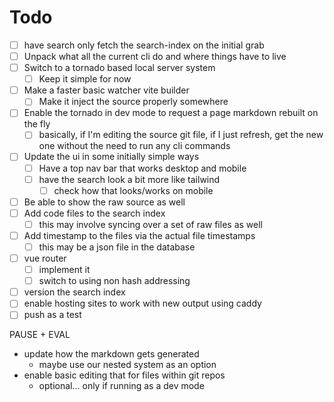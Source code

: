 # Todo

* [ ] have search only fetch the search-index on the initial grab
* [ ] Unpack what all the current cli do and where things have to live
* [ ] Switch to a tornado based local server system
    * [ ] Keep it simple for now
* [ ] Make a faster basic watcher vite builder
    * [ ] Make it inject the source properly somewhere
* [ ] Enable the tornado in dev mode to request a page markdown rebuilt on the fly
    * [ ] basically, if I'm editing the source git file, if I just refresh, get the new one
          without the need to run any cli commands
* [ ] Update the ui in some initially simple ways
    * [ ] Have a top nav bar that works desktop and mobile
    * [ ] have the search look a bit more like tailwind
        * [ ] check how that looks/works on mobile
* [ ] Be able to show the raw source as well
* [ ] Add code files to the search index
    * [ ] this may involve syncing over a set of raw files as well
* [ ] Add timestamp to the files via the actual file timestamps
    * [ ] this may be a json file in the database
* [ ] vue router
    * [ ] implement it
    * [ ] switch to using non hash addressing
* [ ] version the search index
* [ ] enable hosting sites to work with new output using caddy
* [ ] push as a test

PAUSE + EVAL

* update how the markdown gets generated
    * maybe use our nested system as an option
* enable basic editing that for files within git repos
    * optional... only if running as a dev mode
